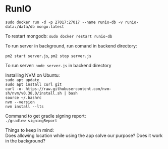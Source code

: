 # RunIO


`sudo docker run -d -p 27017:27017 --name runio-db -v runio-data:/data/db mongo:latest`    

To restart mongodb:
`sudo docker restart runio-db`

To run server in background, run comand in backend directory:

`pm2 start server.js`, `pm2 stop server.js`

To run server:
`node server.js` in backend directory

Installing NVM on Ubuntu:<br>
`sudo apt update`<br>
`sudo apt install curl git` <br>
`curl -o- https://raw.githubusercontent.com/nvm-sh/nvm/v0.38.0/install.sh | bash` <br>
`source ~/.bashrc` <br>
`nvm --version` <br>
`nvm install --lts` <br>

Command to get gradle signing report: <br>
`./gradlew signingReport`

Things to keep in mind:<br>
Does allowing location while using the app solve our purpose? Does it work in the background?

 
